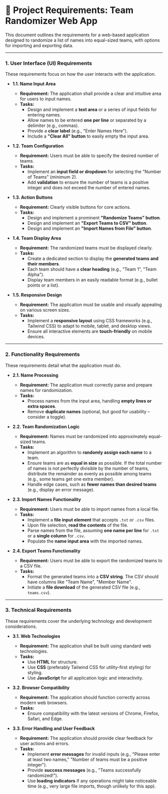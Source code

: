 # 🚀 Project Requirements: Team Randomizer Web App

This document outlines the requirements for a web-based application designed to randomize a list of names into equal-sized teams, with options for importing and exporting data.

---

### 1. User Interface (UI) Requirements

These requirements focus on how the user interacts with the application.

* **1.1. Name Input Area**
    * **Requirement:** The application shall provide a clear and intuitive area for users to input names.
    * **Tasks:**
        * Design and implement a **text area** or a series of input fields for entering names.
        * Allow names to be entered **one per line** or separated by a delimiter (e.g., commas).
        * Provide a **clear label** (e.g., "Enter Names Here").
        * Include a **"Clear All" button** to easily empty the input area.

* **1.2. Team Configuration**
    * **Requirement:** Users must be able to specify the desired number of teams.
    * **Tasks:**
        * Implement an **input field or dropdown** for selecting the "Number of Teams" (minimum 2).
        * Add **validation** to ensure the number of teams is a positive integer and does not exceed the number of entered names.

* **1.3. Action Buttons**
    * **Requirement:** Clearly visible buttons for core actions.
    * **Tasks:**
        * Design and implement a prominent **"Randomize Teams" button**.
        * Design and implement an **"Export Teams to CSV" button**.
        * Design and implement an **"Import Names from File" button**.

* **1.4. Team Display Area**
    * **Requirement:** The randomized teams must be displayed clearly.
    * **Tasks:**
        * Create a dedicated section to display the **generated teams and their members**.
        * Each team should have a **clear heading** (e.g., "Team 1", "Team Alpha").
        * Display team members in an easily readable format (e.g., bullet points or a list).

* **1.5. Responsive Design**
    * **Requirement:** The application must be usable and visually appealing on various screen sizes.
    * **Tasks:**
        * Implement a **responsive layout** using CSS frameworks (e.g., Tailwind CSS) to adapt to mobile, tablet, and desktop views.
        * Ensure all interactive elements are **touch-friendly** on mobile devices.

---

### 2. Functionality Requirements

These requirements detail what the application must do.

* **2.1. Name Processing**
    * **Requirement:** The application must correctly parse and prepare names for randomization.
    * **Tasks:**
        * Process names from the input area, handling **empty lines or extra spaces**.
        * Remove **duplicate names** (optional, but good for usability – consider a toggle).

* **2.2. Team Randomization Logic**
    * **Requirement:** Names must be randomized into approximately equal-sized teams.
    * **Tasks:**
        * Implement an algorithm to **randomly assign each name** to a team.
        * Ensure teams are as **equal in size** as possible. If the total number of names is not perfectly divisible by the number of teams, distribute the remainder as evenly as possible among teams (e.g., some teams get one extra member).
        * Handle edge cases, such as **fewer names than desired teams** (e.g., display an error message).

* **2.3. Import Names Functionality**
    * **Requirement:** Users must be able to import names from a local file.
    * **Tasks:**
        * Implement a **file input element** that accepts `.txt` or `.csv` files.
        * Upon file selection, **read the contents** of the file.
        * Parse names from the file, assuming **one name per line** for `.txt` or a **single column** for `.csv`.
        * Populate the **name input area** with the imported names.

* **2.4. Export Teams Functionality**
    * **Requirement:** Users must be able to export the randomized teams to a CSV file.
    * **Tasks:**
        * Format the generated teams into a **CSV string**. The CSV should have columns like "Team Name", "Member Name".
        * Initiate a **file download** of the generated CSV file (e.g., `teams.csv`).

---

### 3. Technical Requirements

These requirements cover the underlying technology and development considerations.

* **3.1. Web Technologies**
    * **Requirement:** The application shall be built using standard web technologies.
    * **Tasks:**
        * Use **HTML** for structure.
        * Use **CSS** (preferably Tailwind CSS for utility-first styling) for styling.
        * Use **JavaScript** for all application logic and interactivity.

* **3.2. Browser Compatibility**
    * **Requirement:** The application should function correctly across modern web browsers.
    * **Tasks:**
        * Ensure compatibility with the latest versions of Chrome, Firefox, Safari, and Edge.

* **3.3. Error Handling and User Feedback**
    * **Requirement:** The application should provide clear feedback for user actions and errors.
    * **Tasks:**
        * Implement **error messages** for invalid inputs (e.g., "Please enter at least two names," "Number of teams must be a positive integer").
        * Provide **success messages** (e.g., "Teams successfully randomized!").
        * Use **loading indicators** if any operations might take noticeable time (e.g., very large file imports, though unlikely for this app).